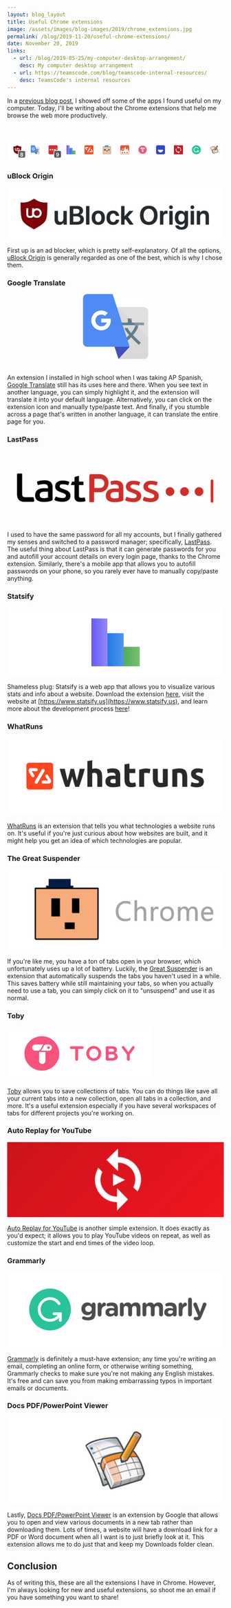 ```yaml
---
layout: blog_layout
title: Useful Chrome extensions
image: /assets/images/blog-images/2019/chrome_extensions.jpg
permalink: /blog/2019-11-20/useful-chrome-extensions/
date: November 20, 2019
links: 
  - url: /blog/2019-05-25/my-computer-desktop-arrangement/
    desc: My computer desktop arrangement
  - url: https://teamscode.com/blog/teamscode-internal-resources/
    desc: TeamsCode's internal resources
---
```


In a [previous blog post](/blog/2019-05-25/my-computer-desktop-arrangement/), I showed off some of the apps I found useful on my computer. Today, I'll be writing about the Chrome extensions that help me browse the web more productively. 

<br><br>
![My chrome extensions](/assets/images/blog-images/2019/extension_bar.png)

### uBlock Origin

![uBlock Origin](/assets/images/blog-images/2019/ublock.png)

First up is an ad blocker, which is pretty self-explanatory. Of all the options, [uBlock Origin](https://github.com/gorhill/uBlock) is generally regarded as one of the best, which is why I chose them. 

### Google Translate

<div style="text-align: center">
    <img alt="Google Translate" src="/assets/images/blog-images/2019/google_translate.png" style="width: 30%;">
</div>
<br>

An extension I installed in high school when I was taking AP Spanish, [Google Translate](https://chrome.google.com/webstore/detail/google-translate/aapbdbdomjkkjkaonfhkkikfgjllcleb?hl=en) still has its uses here and there. When you see text in another language, you can simply highlight it, and the extension will translate it into your default language. Alternatively, you can click on the extension icon and manually type/paste text. And finally, if you stumble across a page that's written in another language, it can translate the entire page for you. 

### LastPass

![LastPass](/assets/images/blog-images/2019/lastpass.jpg)

I used to have the same password for all my accounts, but I finally gathered my senses and switched to a password manager; specifically, [LastPass](https://lastpass.com/). The useful thing about LastPass is that it can generate passwords for you and autofill your account details on every login page, thanks to the Chrome extension. Similarly, there's a mobile app that allows you to autofill passwords on your phone, so you rarely ever have to manually copy/paste anything. 

### Statsify

![Statsify](/assets/images/blog-images/2019/statsify_extension.png)

Shameless plug: Statsify is a web app that allows you to visualize various stats and info about a website. Download the extension [here](https://chrome.google.com/webstore/detail/statsify/nmifmhiilofkndfejgeigkkpmkmlgoeb?hl=en-US&gl=US), visit the website at [https://www.statsify.us](https://www.statsify.us), and learn more about the development process [here](/blog/2019-03-03/my-experience-launching-statsify/)!

### WhatRuns

![WhatRuns](/assets/images/blog-images/2019/whatruns.png)

[WhatRuns](https://www.whatruns.com/) is an extension that tells you what technologies a website runs on. It's useful if you're just curious about how websites are built, and it might help you get an idea of which technologies are popular. 

### The Great Suspender

![The Great Suspender](/assets/images/blog-images/2019/great_suspender.png)

If you're like me, you have a ton of tabs open in your browser, which unfortunately uses up a lot of battery. Luckily, the [Great Suspender](https://chrome.google.com/webstore/detail/the-great-suspender/klbibkeccnjlkjkiokjodocebajanakg) is an extension that automatically suspends the tabs you haven't used in a while. This saves battery while still maintaining your tabs, so when you actually need to use a tab, you can simply click on it to "unsuspend" and use it as normal. 

### Toby

![Toby](/assets/images/blog-images/2019/toby.png)

[Toby](http://www.gettoby.com/) allows you to save collections of tabs. You can do things like save all your current tabs into a new collection, open all tabs in a collection, and more. It's a useful extension especially if you have several workspaces of tabs for different projects you're working on. 

### Auto Replay for YouTube

![Auto Replay](/assets/images/blog-images/2019/auto_replay.png)

[Auto Replay for YouTube](https://chrome.google.com/webstore/detail/auto-replay-for-youtube/kanbnempkjnhadplbfgdaagijdbdbjeb) is another simple extension. It does exactly as you'd expect; it allows you to play YouTube videos on repeat, as well as customize the start and end times of the video loop. 

### Grammarly

![Grammarly](/assets/images/blog-images/2019/grammarly.png)

[Grammarly](https://www.grammarly.com/) is definitely a must-have extension; any time you're writing an email, completing an online form, or otherwise writing something, Grammarly checks to make sure you're not making any English mistakes. It's free and can save you from making embarrassing typos in important emails or documents. 

### Docs PDF/PowerPoint Viewer 

![Docs PDF/PowerPoint Viewer](/assets/images/blog-images/2019/docs_viewer.png)

Lastly, [Docs PDF/PowerPoint Viewer](https://chrome.google.com/webstore/detail/docs-pdfpowerpoint-viewer/nnbmlagghjjcbdhgmkedmbmedengocbn) is an extension by Google that allows you to open and view various documents in a new tab rather than downloading them. Lots of times, a website will have a download link for a PDF or Word document when all I want is to just briefly look at it. This extension allows me to do just that and keep my Downloads folder clean. 


## Conclusion

As of writing this, these are all the extensions I have in Chrome. However, I'm always looking for new and useful extensions, so shoot me an email if you have something you want to share!
